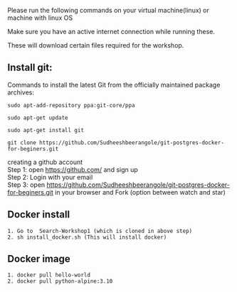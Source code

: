 Please run the following commands on your virtual machine(linux) or machine with linux OS

Make sure you have an active internet connection while running these.

These will download certain files required for the workshop.


## Install git:
Commands to install the latest Git from the officially maintained package archives:

    sudo apt-add-repository ppa:git-core/ppa

    sudo apt-get update

    sudo apt-get install git
    
    git clone https://github.com/Sudheeshbeerangole/git-postgres-docker-for-beginers.git
    
creating a github account 
<br>Step 1: open  https://github.com/ and sign up
<br>Step 2: Login with your email
<br> Step 3: open https://github.com/Sudheeshbeerangole/git-postgres-docker-for-beginers.git in your browser and Fork (option between watch and star) 

## Docker install 
    1. Go to  Search-Workshop1 (which is cloned in above step)
    2. sh install_docker.sh (This will install docker)

## Docker image
    1. docker pull hello-world
    2. docker pull python-alpine:3.10

